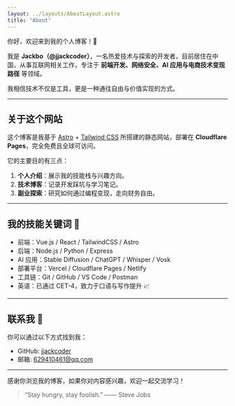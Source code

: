 ```yaml
---
layout: ../layouts/AboutLayout.astro
title: "About"
---
```


你好，欢迎来到我的个人博客！👋

我是 **Jackbo（@jjackcoder）**，一名热爱技术与探索的开发者，目前居住在中国，从事互联网相关工作，专注于 **前端开发、网络安全、AI 应用与电商技术变现路径** 等领域。

我相信技术不仅是工具，更是一种通往自由与价值实现的方式。

---

## 关于这个网站

这个博客是我基于 [Astro](https://astro.build/) + [Tailwind CSS](https://tailwindcss.com/) 所搭建的静态网站，部署在 **Cloudflare Pages**，完全免费且全球可访问。

它的主要目的有三点：

1. **个人介绍**：展示我的技能栈与兴趣方向。
2. **技术博客**：记录开发踩坑与学习笔记。
3. **副业探索**：研究如何通过编程变现，走向财务自由。

---

## 我的技能关键词 🔧

- 前端：Vue.js / React / TailwindCSS / Astro
- 后端：Node.js / Python / Express
- AI 应用：Stable Diffusion / ChatGPT / Whisper / Vosk
- 部署平台：Vercel / Cloudflare Pages / Netlify
- 工具链：Git / GitHub / VS Code / Postman
- 英语：已通过 CET-4，致力于口语与写作提升 📈

---

## 联系我 💬

你可以通过以下方式找到我：

- GitHub: [jjackcoder](https://github.com/jjackcoder)
- 邮箱: 629410461@qq.com

---

感谢你浏览我的博客，如果你对内容感兴趣，欢迎一起交流学习！

> “Stay hungry, stay foolish.” —— Steve Jobs

